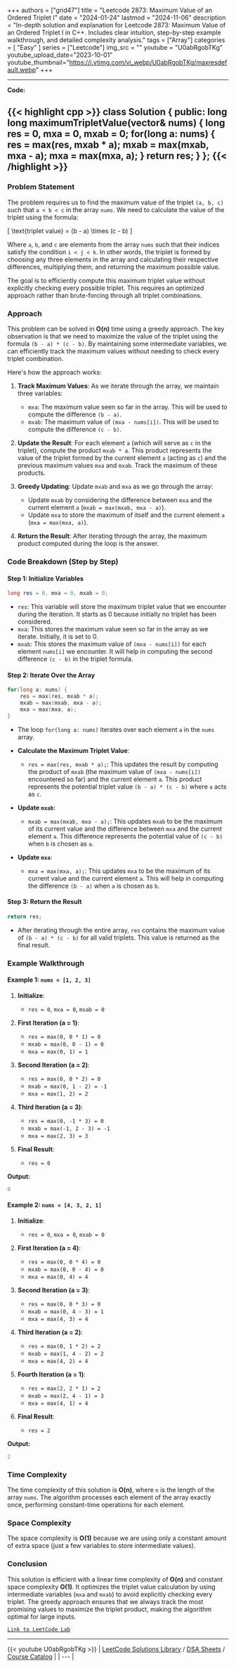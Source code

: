 
+++
authors = ["grid47"]
title = "Leetcode 2873: Maximum Value of an Ordered Triplet I"
date = "2024-01-24"
lastmod = "2024-11-06"
description = "In-depth solution and explanation for Leetcode 2873: Maximum Value of an Ordered Triplet I in C++. Includes clear intuition, step-by-step example walkthrough, and detailed complexity analysis."
tags = ["Array"]
categories = [
    "Easy"
]
series = ["Leetcode"]
img_src = ""
youtube = "U0abRgobTKg"
youtube_upload_date="2023-10-01"
youtube_thumbnail="https://i.ytimg.com/vi_webp/U0abRgobTKg/maxresdefault.webp"
+++



---
**Code:**

{{< highlight cpp >}}
class Solution {
public:
    long long maximumTripletValue(vector<int>& nums) {
        long res = 0, mxa = 0, mxab = 0;
        for(long a: nums) {
            res = max(res, mxab * a);
            mxab = max(mxab, mxa - a);
            mxa = max(mxa, a);
        }
        return res;
    }
};
{{< /highlight >}}
---

### Problem Statement

The problem requires us to find the maximum value of the triplet `(a, b, c)` such that `a < b < c` in the array `nums`. We need to calculate the value of the triplet using the formula:

\[ \text{triplet value} = (b - a) \times (c - b) \]

Where `a`, `b`, and `c` are elements from the array `nums` such that their indices satisfy the condition `i < j < k`. In other words, the triplet is formed by choosing any three elements in the array and calculating their respective differences, multiplying them, and returning the maximum possible value.

The goal is to efficiently compute this maximum triplet value without explicitly checking every possible triplet. This requires an optimized approach rather than brute-forcing through all triplet combinations.

### Approach

This problem can be solved in **O(n)** time using a greedy approach. The key observation is that we need to maximize the value of the triplet using the formula `(b - a) * (c - b)`. By maintaining some intermediate variables, we can efficiently track the maximum values without needing to check every triplet combination.

Here's how the approach works:

1. **Track Maximum Values**: As we iterate through the array, we maintain three variables:
   - `mxa`: The maximum value seen so far in the array. This will be used to compute the difference `(b - a)`.
   - `mxab`: The maximum value of `(mxa - nums[i])`. This will be used to compute the difference `(c - b)`.

2. **Update the Result**: For each element `a` (which will serve as `c` in the triplet), compute the product `mxab * a`. This product represents the value of the triplet formed by the current element `a` (acting as `c`) and the previous maximum values `mxa` and `mxab`. Track the maximum of these products.

3. **Greedy Updating**: Update `mxab` and `mxa` as we go through the array:
   - Update `mxab` by considering the difference between `mxa` and the current element `a` (`mxab = max(mxab, mxa - a)`).
   - Update `mxa` to store the maximum of itself and the current element `a` (`mxa = max(mxa, a)`).

4. **Return the Result**: After iterating through the array, the maximum product computed during the loop is the answer.

### Code Breakdown (Step by Step)

#### Step 1: Initialize Variables

```cpp
long res = 0, mxa = 0, mxab = 0;
```

- `res`: This variable will store the maximum triplet value that we encounter during the iteration. It starts as 0 because initially no triplet has been considered.
- `mxa`: This stores the maximum value seen so far in the array as we iterate. Initially, it is set to 0.
- `mxab`: This stores the maximum value of `(mxa - nums[i])` for each element `nums[i]` we encounter. It will help in computing the second difference `(c - b)` in the triplet formula.

#### Step 2: Iterate Over the Array

```cpp
for(long a: nums) {
    res = max(res, mxab * a);
    mxab = max(mxab, mxa - a);
    mxa = max(mxa, a);
}
```

- The loop `for(long a: nums)` iterates over each element `a` in the `nums` array.
  
- **Calculate the Maximum Triplet Value**:
  - `res = max(res, mxab * a);`: This updates the result by computing the product of `mxab` (the maximum value of `(mxa - nums[i])` encountered so far) and the current element `a`. This product represents the potential triplet value `(b - a) * (c - b)` where `a` acts as `c`.

- **Update `mxab`**:
  - `mxab = max(mxab, mxa - a);`: This updates `mxab` to be the maximum of its current value and the difference between `mxa` and the current element `a`. This difference represents the potential value of `(c - b)` when `b` is chosen as `a`.

- **Update `mxa`**:
  - `mxa = max(mxa, a);`: This updates `mxa` to be the maximum of its current value and the current element `a`. This will help in computing the difference `(b - a)` when `a` is chosen as `b`.

#### Step 3: Return the Result

```cpp
return res;
```

- After iterating through the entire array, `res` contains the maximum value of `(b - a) * (c - b)` for all valid triplets. This value is returned as the final result.

### Example Walkthrough

#### Example 1: `nums = [1, 2, 3]`

1. **Initialize**:
   - `res = 0`, `mxa = 0`, `mxab = 0`

2. **First Iteration (a = 1)**:
   - `res = max(0, 0 * 1) = 0`
   - `mxab = max(0, 0 - 1) = 0`
   - `mxa = max(0, 1) = 1`

3. **Second Iteration (a = 2)**:
   - `res = max(0, 0 * 2) = 0`
   - `mxab = max(0, 1 - 2) = -1`
   - `mxa = max(1, 2) = 2`

4. **Third Iteration (a = 3)**:
   - `res = max(0, -1 * 3) = 0`
   - `mxab = max(-1, 2 - 3) = -1`
   - `mxa = max(2, 3) = 3`

5. **Final Result**:
   - `res = 0`

**Output:**
```cpp
0
```

#### Example 2: `nums = [4, 3, 2, 1]`

1. **Initialize**:
   - `res = 0`, `mxa = 0`, `mxab = 0`

2. **First Iteration (a = 4)**:
   - `res = max(0, 0 * 4) = 0`
   - `mxab = max(0, 0 - 4) = 0`
   - `mxa = max(0, 4) = 4`

3. **Second Iteration (a = 3)**:
   - `res = max(0, 0 * 3) = 0`
   - `mxab = max(0, 4 - 3) = 1`
   - `mxa = max(4, 3) = 4`

4. **Third Iteration (a = 2)**:
   - `res = max(0, 1 * 2) = 2`
   - `mxab = max(1, 4 - 2) = 2`
   - `mxa = max(4, 2) = 4`

5. **Fourth Iteration (a = 1)**:
   - `res = max(2, 2 * 1) = 2`
   - `mxab = max(2, 4 - 1) = 3`
   - `mxa = max(4, 1) = 4`

6. **Final Result**:
   - `res = 2`

**Output:**
```cpp
2
```

### Time Complexity

The time complexity of this solution is **O(n)**, where `n` is the length of the array `nums`. The algorithm processes each element of the array exactly once, performing constant-time operations for each element.

### Space Complexity

The space complexity is **O(1)** because we are using only a constant amount of extra space (just a few variables to store intermediate values).

### Conclusion

This solution is efficient with a linear time complexity of **O(n)** and constant space complexity **O(1)**. It optimizes the triplet value calculation by using intermediate variables (`mxa` and `mxab`) to avoid explicitly checking every triplet. The greedy approach ensures that we always track the most promising values to maximize the triplet product, making the algorithm optimal for large inputs.

[`Link to LeetCode Lab`](https://leetcode.com/problems/maximum-value-of-an-ordered-triplet-i/description/)

---
{{< youtube U0abRgobTKg >}}
| [LeetCode Solutions Library](https://grid47.xyz/leetcode/) / [DSA Sheets](https://grid47.xyz/sheets/) / [Course Catalog](https://grid47.xyz/courses/) |
| --- |
